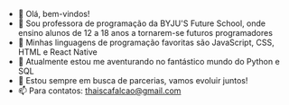 - 👋 Olá, bem-vindos!
- 👀 Sou professora de programação da BYJU'S Future School, onde ensino alunos de 12 a 18 anos a tornarem-se futuros programadores
- 🌱 Minhas linguagens de programação favoritas são JavaScript, CSS, HTML e React Native
- 🤩 Atualmente estou me aventurando no fantástico mundo do Python e SQL
- 💞️ Estou sempre em busca de parcerias, vamos evoluir juntos!
- 📫 Para contatos: thaiscafalcao@gmail.com

<!---
thaisfalcao/thaisfalcao is a ✨ special ✨ repository because its `README.md` (this file) appears on your GitHub profile.
You can click the Preview link to take a look at your changes.
--->
